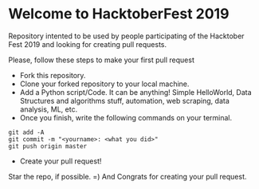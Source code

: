 # Welcome to HacktoberFest 2019

Repository intented to be used by people participating of the Hacktober Fest 2019 and looking for creating pull requests. 

Please, follow these steps to make your first pull request

- Fork this repository.
- Clone your forked repository to your local machine.
- Add a Python script/Code. It can be anything! Simple HelloWorld, Data Structures and algorithms stuff, automation, web scraping, data analysis, ML, etc.
- Once you finish, write the following commands on your terminal.
```
git add -A
git commit -m "<yourname>: <what you did>"
git push origin master
```
- Create your pull request!

Star the repo, if possible. =) And Congrats for creating your pull request.
